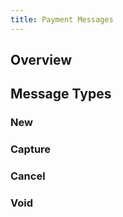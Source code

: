 ```yaml
---
title: Payment Messages
---
```


## Overview

## Message Types

### New

### Capture

### Cancel

### Void
